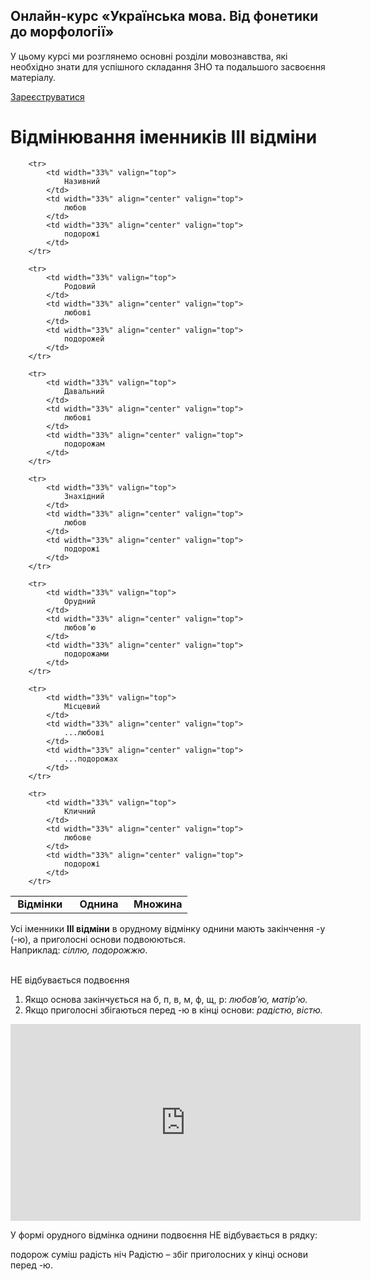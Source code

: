 <div class="banner">
  <h2 class="course">Онлайн-курс «Українська мова. Від фонетики до морфології»</h2>
  <p class="course-description">
     У цьому курсі ми розглянемо основні розділи мовознавства, які необхідно знати для успішного складання ЗНО та подальшого засвоєння матеріалу.<br>
  </p>
    <div class="button-wrapper">
        <a class="registration-button" target="_blank" href="http://bit.ly/2zuYUGS">Зареєструватися</a>
    </div>   
</div>

# Вiдмiнювання iменникiв III вiдмiни


<table style="width: 60%;" align="center">
    <body>
        <tr>
            <td width="33%" align="center" valign="top">
                <b>Відмінки</b>
            </td>  
            <td width="33%" align="center" valign="top">
                <b>Однина</b>
            </td>
            <td width="33%" align="center" valign="top">
                <b>Множина</b>
            </td>                     
        </tr>

        <tr>
        	<td width="33%" valign="top">
                Називний
            </td>
            <td width="33%" align="center" valign="top">
                любов
            </td>
            <td width="33%" align="center" valign="top">
                подорожі
            </td>                 
        </tr>

        <tr>
        	<td width="33%" valign="top">
                Родовий
            </td>
            <td width="33%" align="center" valign="top">
                любові
            </td>
            <td width="33%" align="center" valign="top">
                подорожей
            </td>                 
        </tr>

        <tr>
        	<td width="33%" valign="top">
                Давальний
            </td>
            <td width="33%" align="center" valign="top">
                любові
            </td>
            <td width="33%" align="center" valign="top">
                подорожам
            </td>                 
        </tr>

        <tr>
        	<td width="33%" valign="top">
                Знахідний
            </td>
            <td width="33%" align="center" valign="top">
                любов
            </td>
            <td width="33%" align="center" valign="top">
                подорожі
            </td>              
        </tr>

        <tr>
        	<td width="33%" valign="top">
                Орудний
            </td>
            <td width="33%" align="center" valign="top">
                любов’ю
            </td>
            <td width="33%" align="center" valign="top">
                подорожами
            </td>            
        </tr>

        <tr>
        	<td width="33%" valign="top">
                Місцевий
            </td>
            <td width="33%" align="center" valign="top">
                ...любові
            </td>
            <td width="33%" align="center" valign="top">
                ...подорожах
            </td>                
        </tr>

        <tr>
        	<td width="33%" valign="top">
                Кличний
            </td>
            <td width="33%" align="center" valign="top">
                любове
            </td>
            <td width="33%" align="center" valign="top">
                подорожі
            </td>                
        </tr>
</body>
</table>

Усi iменники <b>III вiдмiни</b> в орудному вiдмiнку однини мають закiнчення <span class="p1">-у</span> (<span class="p1">-ю</span>), а приголоснi основи подвоюються.<br>
Наприклад: <i>сiллю, подорожжю</i>.

<br>
<span class="p1">НЕ відбувається подвоєння</span>


<ol>
<li> Якщо основа закiнчується на <span class="p1">б</span>, <span class="p1">п</span>, <span class="p1">в</span>, <span class="p1">м</span>, <span class="p1">ф</span>, <span class="p1">щ</span>, <span class="p1">р</span>: <i>любов’ю, матiр’ю.</i></li>
<li> Якщо приголоснi збiгаються перед <span class="p1">-ю</span> в кiнцi основи: <i>радiстю,
вiстю.</i></li>
</ol>

<div class="fluidMedia">
<iframe align="center" width="560" height="315" src="https://www.youtube.com/embed/1wXq2MZrP_E" frameborder="0" allowfullscreen></iframe>
</div>
<div class="popup">
</div>

<quiz> 
    <question>
       <p> У формі орудного відмінка однини подвоєння НЕ відбувається в рядку:</p>
           <answer>подорож</answer>
           <answer>суміш</answer>
           <answer correct>радість</answer>
           <answer>ніч</answer>
      <explanation>
Радістю – збіг приголосних у кінці основи перед <span class="p1">-ю</span>.
 </explanation>
    </question>
</quiz>